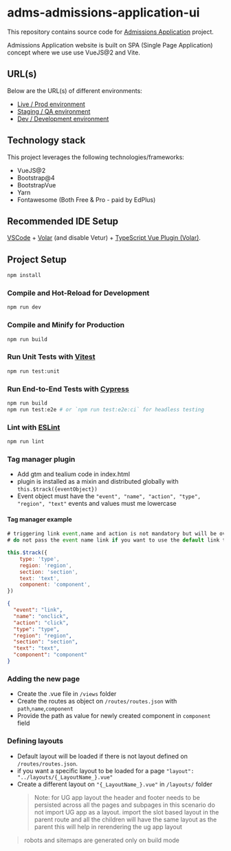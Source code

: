 # adms-admissions-application-ui

This repository contains source code for [Admissions Application](https://apply.apps.asu.edu) project.

Admissions Application website is built on SPA (Single Page Application) concept where we use use VueJS@2 and Vite.

## URL(s)

Below are the URL(s) of different environments:

- [Live / Prod environment](https://apply.apps.asu.edu)
- [Staging / QA environment](https://apply-staging.apps.asu.edu)
- [Dev / Development environment](https://apply-dev.apps.asu.edu)

## Technology stack

This project leverages the following technologies/frameworks:

- VueJS@2
- Bootstrap@4
- BootstrapVue
- Yarn
- Fontawesome (Both Free & Pro - paid by EdPlus)

## Recommended IDE Setup

[VSCode](https://code.visualstudio.com/) + [Volar](https://marketplace.visualstudio.com/items?itemName=Vue.volar) (and disable Vetur) + [TypeScript Vue Plugin (Volar)](https://marketplace.visualstudio.com/items?itemName=Vue.vscode-typescript-vue-plugin).

## Project Setup

```sh
npm install
```

### Compile and Hot-Reload for Development

```sh
npm run dev
```

### Compile and Minify for Production

```sh
npm run build
```

### Run Unit Tests with [Vitest](https://vitest.dev/)

```sh
npm run test:unit
```

### Run End-to-End Tests with [Cypress](https://www.cypress.io/)

```sh
npm run build
npm run test:e2e # or `npm run test:e2e:ci` for headless testing
```

### Lint with [ESLint](https://eslint.org/)

```sh
npm run lint
```

### Tag manager plugin

- Add gtm and tealium code in index.html
- plugin is installed as a mixin and distributed globally with `this.$track({eventObject})`
- Event object must have the `"event", "name", "action", "type", "region", "text"` events and values must me lowercase

#### Tag manager example

```js
# triggering link event,name and action is not mandatory but will be overridden if its passes with the object
# do not pass the event name link if you want to use the default link trigger

this.$track({
    type: 'type',
    region: 'region',
    section: 'section',
    text: 'text',
    component: 'component',
})
```

```json
{
  "event": "link",
  "name": "onclick",
  "action": "click",
  "type": "type",
  "region": "region",
  "section": "section",
  "text": "text",
  "component": "component"
}
```

### Adding the new page

- Create the .vue file in `/views` folder
- Create the routes as object on `/routes/routes.json` with `path`,`name`,`component`
- Provide the path as value for newly created component in `component` field

### Defining layouts

- Default layout will be loaded if there is not layout defined on `/routes/routes.json`.
- if you want a specific layout to be loaded for a page `"layout": "../layouts/{_LayoutName_}.vue"`
- Create a different layout on `"{_LayoutName_}.vue"` in `/layouts/` folder
  > Note: for UG app layout the header and footer needs to be persisted across all the pages and subpages in this scenario do not import UG app as a layout. import the slot based layout in the parent route and all the children will have the same layout as the parent this will help in rerendering the ug app layout

> robots and sitemaps are generated only on build mode

